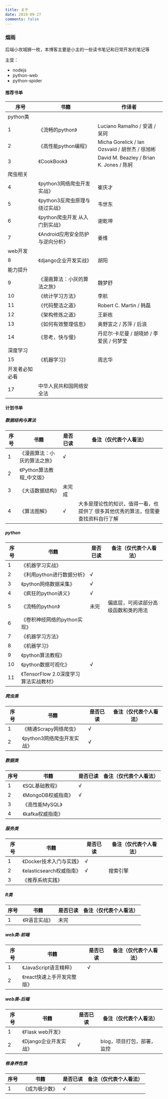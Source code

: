 ```yaml
---
title: 关于
date: 2019-09-27
comments: false
---
```


### 烟雨

后端小攻城狮一枚，本博客主要是小主的一些读书笔记和日常开发的笔记等

主营：

- nodejs
- python-web
- python-spider


####  推荐书单

| 序号           | 书籍                              | 作译者                                         |
| -------------- | --------------------------------- | ---------------------------------------------- |
| python类       |                                   |                                                |
| 1              | 《流畅的python》                  | Luciano Ramalho / 安道 / 吴珂                  |
| 2              | 《高性能python编程》              | Micha Gorelick / lan Ozsvald / 胡世杰 / 徐旭彬 |
| 3              | 《CookBook》                      | David M. Beazley / Brian K. Jones / 陈舸       |
| 爬虫相关       |                                   |                                                |
| 4              | 《python3网络爬虫开发实战》       | 崔庆才                                         |
| 5              | 《python3反爬虫原理与绕过实战》   | 韦世东                                         |
| 6              | 《python爬虫开发 从入门到实战》   | 谢乾坤                                         |
| 7              | 《Android应用安全防护与逆向分析》 | 姜维                                           |
| web开发        |                                   |                                                |
| 8              | 《django企业开发实战》            | 胡阳                                           |
| 能力提升       |                                   |                                                |
| 9              | 《漫画算法：小灰的算法之旅》      | 魏梦舒                                         |
| 10             | 《统计学习方法》                  | 李航                                           |
| 11             | 《代码整洁之道》                  | Robert C. Martin / 韩磊                        |
| 12             | 《架构修炼之道》                  | 王新栋                                         |
| 13             | 《如何有效整理信息》              | 奥野宣之 / 苏萍 / 后浪                         |
| 14             | 《思考，快与慢》                  | 丹尼尔·卡尼曼 / 胡晓娇 / 李爱民 / 何梦莹       |
| 深度学习       |                                   |                                                |
| 15             | 《机器学习》                      | 周志华                                         |
| 开发者必知必看 |                                   |                                                |
| 17             | 中华人民共和国网络安全法          |                                                |

#### 计划书单

##### 数据结构与算法

| 序号 | 书籍                         | 是否已读 | 备注（仅代表个人看法）                                       |
| ---- | ---------------------------- | -------- | ------------------------------------------------------------ |
| 1    | 《漫画算法：小灰的算法之旅》 | √        |                                                              |
| 2    | 《Python算法教程_中文版》    |          |                                                              |
| 3    | 《大话数据结构》             | 未完成   |                                                              |
| 4    | 《算法图解》                 | √        | 大多是理论性的知识，值得一看，也提供了 很多其他优秀的算法，但需要查找资料自行了解 |



##### python

| 序号 | 书籍                                   | 是否已读 | 备注（仅代表个人看法）               |
| ---- | -------------------------------------- | -------- | ------------------------------------ |
| 1    | 《机器学习实战》                       |          |                                      |
| 2    | 《利用python进行数据分析》             | √        |                                      |
| 3    | 《python网络数据采集》                 | √        |                                      |
| 4    | 《疯狂的python讲义》                   | √        |                                      |
| 5    | 《流畅的python》                       | 未完     | 偏底层，可阅读部分高级函数和类的用法 |
| 6    | 《卷积神经网络的python实现》           |          |                                      |
| 7    | 《机器学习方法》                       |          |                                      |
| 8    | 《机器学习》                           |          |                                      |
| 9    | 《python算法教程》                     |          |                                      |
| 10   | 《python数据可视化》                   | √        |                                      |
| 11   | 《TensorFlow 2.0深度学习算法实战教材》 |          |                                      |

##### 爬虫类

| 序号 | 书籍                        | 是否已读 | 备注（仅代表个人看法） |
| ---- | --------------------------- | -------- | ---------------------- |
| 1    | 《精通Scrapy网络爬虫》      | √        |                        |
| 2    | 《python3网络爬虫开发实战》 | √        |                        |

##### 数据类

| 序号 | 书籍                | 是否已读 | 备注（仅代表个人看法） |
| ---- | ------------------- | -------- | ---------------------- |
| 1    | 《SQL基础教程》     | √        |                        |
| 2    | 《MongoDB权威指南》 | √        |                        |
| 3    | 《高性能MySQL》     |          |                        |
| 4    | 《kafka权威指南》   |          |                        |

##### 服务类

| 序号 | 书籍                      | 是否已读 | 备注（仅代表个人看法） |
| ---- | ------------------------- | -------- | ---------------------- |
| 1    | 《Docker技术入门与实践》  | √        |                        |
| 2    | 《elasticsearch权威指南》 | √        | 搜索引擎               |
| 3    | 《推荐系统实践》          |          |                        |


##### R类

| 序号 | 书籍          | 是否已读 | 备注（仅代表个人看法） |
| ---- | ------------- | -------- | ---------------------- |
| 1    | 《R语言实战》 | 未完     |                        |

##### web类-前端

| 序号 | 书籍                        | 是否已读 | 备注（仅代表个人看法） |
| ---- | --------------------------- | -------- | ---------------------- |
| 1    | 《JavaScript语言精粹》      | √        |                        |
| 2    | 《react快速上手开发完整版》 |          |                        |

##### web类-后端

| 序号 | 书籍                   | 是否已读 | 备注（仅代表个人看法）     |
| ---- | ---------------------- | -------- | -------------------------- |
| 1    | 《Flask web开发》      |          |                            |
| 2    | 《Django企业开发实战》 | √        | blog，项目打包，部署，监控 |

##### 修身养性类

| 序号 | 书籍           | 是否已读 | 备注（仅代表个人看法） |
| ---- | -------------- | -------- | ---------------------- |
| 1    | 《成为极少数》 | √        |                        |